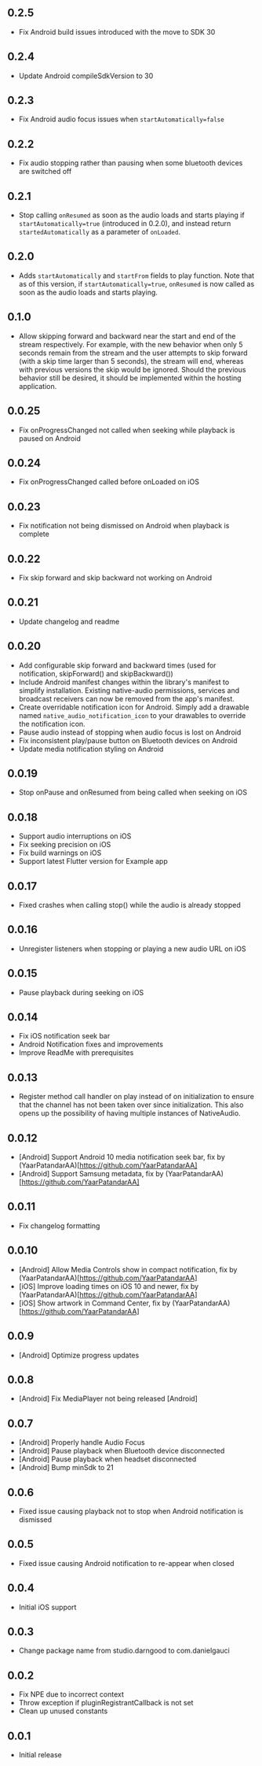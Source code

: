 ## 0.2.5

* Fix Android build issues introduced with the move to SDK 30

## 0.2.4

* Update Android compileSdkVersion to 30

## 0.2.3

* Fix Android audio focus issues when `startAutomatically=false`

## 0.2.2

* Fix audio stopping rather than pausing when some bluetooth devices are switched off

## 0.2.1

* Stop calling `onResumed` as soon as the audio loads and starts playing if `startAutomatically=true` (introduced in 0.2.0), and instead return `startedAutomatically` as a parameter of `onLoaded`.

## 0.2.0

* Adds `startAutomatically` and `startFrom` fields to play function. Note that as of this version, if `startAutomatically=true`, `onResumed` is now called as soon as the audio loads and starts playing.

## 0.1.0

* Allow skipping forward and backward near the start and end of the stream respectively. For example, with the new behavior when only 5 seconds remain from the stream and the user attempts to skip forward (with a skip time larger than 5 seconds), the stream will end, whereas with previous versions the skip would be ignored. Should the previous behavior still be desired, it should be implemented within the hosting application.

## 0.0.25

* Fix onProgressChanged not called when seeking while playback is paused on Android

## 0.0.24

* Fix onProgressChanged called before onLoaded on iOS

## 0.0.23

* Fix notification not being dismissed on Android when playback is complete

## 0.0.22

* Fix skip forward and skip backward not working on Android

## 0.0.21

* Update changelog and readme

## 0.0.20

* Add configurable skip forward and backward times (used for notification, skipForward() and skipBackward())
* Include Android manifest changes within the library's manifest to simplify installation. Existing native-audio permissions, services and broadcast receivers can now be removed from the app's manifest.
* Create overridable notification icon for Android. Simply add a drawable named `native_audio_notification_icon` to your drawables to override the notification icon.
* Pause audio instead of stopping when audio focus is lost on Android
* Fix inconsistent play/pause button on Bluetooth devices on Android
* Update media notification styling on Android

## 0.0.19

* Stop onPause and onResumed from being called when seeking on iOS

## 0.0.18

* Support audio interruptions on iOS
* Fix seeking precision on iOS
* Fix build warnings on iOS
* Support latest Flutter version for Example app

## 0.0.17

* Fixed crashes when calling stop() while the audio is already stopped

## 0.0.16

* Unregister listeners when stopping or playing a new audio URL on iOS

## 0.0.15

* Pause playback during seeking on iOS

## 0.0.14

* Fix iOS notification seek bar
* Android Notification fixes and improvements
* Improve ReadMe with prerequisites 

## 0.0.13

* Register method call handler on play instead of on initialization to ensure that the channel has not been taken over since initialization. This also opens up the possibility of having multiple instances of NativeAudio.

## 0.0.12

* [Android] Support Android 10 media notification seek bar, fix by (YaarPatandarAA)[https://github.com/YaarPatandarAA]
* [Android] Support Samsung metadata, fix by (YaarPatandarAA)[https://github.com/YaarPatandarAA]

## 0.0.11

* Fix changelog formatting

## 0.0.10

* [Android] Allow Media Controls show in compact notification, fix by (YaarPatandarAA)[https://github.com/YaarPatandarAA]
* [iOS] Improve loading times on iOS 10 and newer, fix by (YaarPatandarAA)[https://github.com/YaarPatandarAA]
* [iOS] Show artwork in Command Center, fix by (YaarPatandarAA)[https://github.com/YaarPatandarAA]

## 0.0.9

* [Android] Optimize progress updates

## 0.0.8

* [Android] Fix MediaPlayer not being released [Android]

## 0.0.7

* [Android] Properly handle Audio Focus
* [Android] Pause playback when Bluetooth device disconnected
* [Android] Pause playback when headset disconnected
* [Android] Bump minSdk to 21

## 0.0.6

* Fixed issue causing playback not to stop when Android notification is dismissed

## 0.0.5

* Fixed issue causing Android notification to re-appear when closed

## 0.0.4

* Initial iOS support

## 0.0.3

* Change package name from studio.darngood to com.danielgauci

## 0.0.2

* Fix NPE due to incorrect context
* Throw exception if pluginRegistrantCallback is not set
* Clean up unused constants

## 0.0.1

* Initial release
